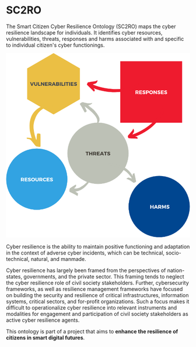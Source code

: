 # SC2RO

The Smart Citizen Cyber Resilience Ontology (SC2RO) maps the cyber resilience landscape for individuals. It identifies cyber resources, vulnerabilities, threats, responses and harms associated with and specific to individual citizen's cyber functionings.

![SC2RO Landscape Overview](images/onto_elements.png)

Cyber resilience is the ability to maintain positive functioning and adaptation in the context of adverse cyber incidents, which can be technical, socio-technical, natural, and manmade.

Cyber resilience has largely been framed from the perspectives of nation-states, governments, and the private sector. This framing tends to neglect the cyber resilience role of civil society stakeholders. Further, cybersecurity frameworks, as well as resilience management frameworks have focused on building the security and resilience of critical infrastructures, information systems, critical sectors, and for-profit organizations. Such a focus makes it difficult to operationalize cyber resilience into relevant instruments and modalities for engagement and participation of civil society stakeholders as active cyber resilience agents.

This ontology is part of a project that aims to **enhance the resilience of citizens in smart digital futures**.
